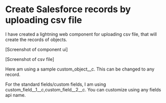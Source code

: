 # Create Salesforce records by uploading csv file

I have created a lightning web component for uploading csv file, that will create the records of objects.

[Screenshot of component ui]

[Screenshot of csv file]

Here am using a sample custom_object__c. This can be changed to any record.

For the standard fields/custom fields, I am using custom_field__1__c,custom_field__2__c. You can customize using any fields api name.
